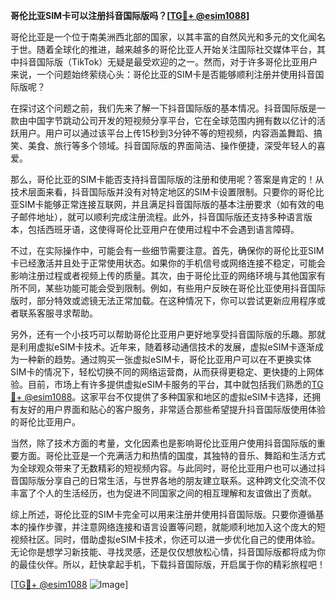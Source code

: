 **哥伦比亚SIM卡可以注册抖音国际版吗？[[TG💪+ @esim1088](https://t.me/s/esim1088)]**

哥伦比亚是一个位于南美洲西北部的国家，以其丰富的自然风光和多元的文化闻名于世。随着全球化的推进，越来越多的哥伦比亚人开始关注国际社交媒体平台，其中抖音国际版（TikTok）无疑是最受欢迎的之一。然而，对于许多哥伦比亚用户来说，一个问题始终萦绕心头：哥伦比亚的SIM卡是否能够顺利注册并使用抖音国际版呢？

在探讨这个问题之前，我们先来了解一下抖音国际版的基本情况。抖音国际版是一款由中国字节跳动公司开发的短视频分享平台，它在全球范围内拥有数以亿计的活跃用户。用户可以通过该平台上传15秒到3分钟不等的短视频，内容涵盖舞蹈、搞笑、美食、旅行等多个领域。抖音国际版的界面简洁、操作便捷，深受年轻人的喜爱。

那么，哥伦比亚的SIM卡能否支持抖音国际版的注册和使用呢？答案是肯定的！从技术层面来看，抖音国际版并没有对特定地区的SIM卡设置限制。只要你的哥伦比亚SIM卡能够正常连接互联网，并且满足抖音国际版的基本注册要求（如有效的电子邮件地址），就可以顺利完成注册流程。此外，抖音国际版还支持多种语言版本，包括西班牙语，这使得哥伦比亚用户在使用过程中不会遇到语言障碍。

不过，在实际操作中，可能会有一些细节需要注意。首先，确保你的哥伦比亚SIM卡已经激活并且处于正常使用状态。如果你的手机信号或网络连接不稳定，可能会影响注册过程或者视频上传的质量。其次，由于哥伦比亚的网络环境与其他国家有所不同，某些功能可能会受到限制。例如，有些用户反映在哥伦比亚使用抖音国际版时，部分特效或滤镜无法正常加载。在这种情况下，你可以尝试更新应用程序或者联系客服寻求帮助。

另外，还有一个小技巧可以帮助哥伦比亚用户更好地享受抖音国际版的乐趣。那就是利用虚拟eSIM卡技术。近年来，随着移动通信技术的发展，虚拟eSIM卡逐渐成为一种新的趋势。通过购买一张虚拟eSIM卡，哥伦比亚用户可以在不更换实体SIM卡的情况下，轻松切换不同的网络运营商，从而获得更稳定、更快捷的上网体验。目前，市场上有许多提供虚拟eSIM卡服务的平台，其中就包括我们熟悉的[TG💪+ @esim1088](https://t.me/s/esim1088)。这家平台不仅提供了多种国家和地区的虚拟eSIM卡选择，还拥有友好的用户界面和贴心的客户服务，非常适合那些希望提升抖音国际版使用体验的哥伦比亚用户。

当然，除了技术方面的考量，文化因素也是影响哥伦比亚用户使用抖音国际版的重要方面。哥伦比亚是一个充满活力和热情的国度，其独特的音乐、舞蹈和生活方式为全球观众带来了无数精彩的短视频内容。与此同时，哥伦比亚用户也可以通过抖音国际版分享自己的日常生活，与世界各地的朋友建立联系。这种跨文化交流不仅丰富了个人的生活经历，也为促进不同国家之间的相互理解和友谊做出了贡献。

综上所述，哥伦比亚的SIM卡完全可以用来注册并使用抖音国际版。只要你遵循基本的操作步骤，并注意网络连接和语言设置等问题，就能顺利地加入这个庞大的短视频社区。同时，借助虚拟eSIM卡技术，你还可以进一步优化自己的使用体验。无论你是想学习新技能、寻找灵感，还是仅仅想放松心情，抖音国际版都将成为你的最佳伙伴。所以，赶快拿起手机，下载抖音国际版，开启属于你的精彩旅程吧！

[[TG💪+ @esim1088](https://t.me/s/esim1088) ![Image](https://i.postimg.cc/4NQfJmqS/Snipaste-2025-05-13-00-14-12.png)]